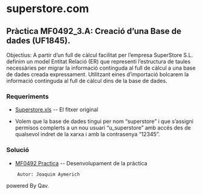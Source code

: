 # superstore.com

## Pràctica MF0492_3.A: Creació d’una Base de dades (UF1845).

Objectius: A partir d’un full de càlcul facilitat per l’empresa SuperStore S.L. definim un model Entitat Relació (ER) que representi l’estructura de taules necessàries per migrar la informació continguda al full de càlcul a una base de dades creada expressament. Utilitzant eines d’importació bolcarem la informació continguda al full de càlcul dins de la base de dades.

### Requeriments

* [Superstore.xls](https://github.com/joraymes/superstore.com/tree/master/bbdd/Superstore.xls) -- El fitxer original 

* Volem que la base de dades tingui per nom “superstore” i que s’assigni permisos complerts a un nou usuari “u_superstore” amb accés des de qualsevol indret de la xarxa i amb la contrasenya “12345”.

### Solució

 * [MF0492 Practica](https://github.com/joraymes/superstore.com/tree/master/MF0492_Practica.pdf) -- Desenvolupament de la pràctica
 
```
	Autor: Joaquim Aymerich
```
 
 powered By Qav.
 
 
 
 
 
